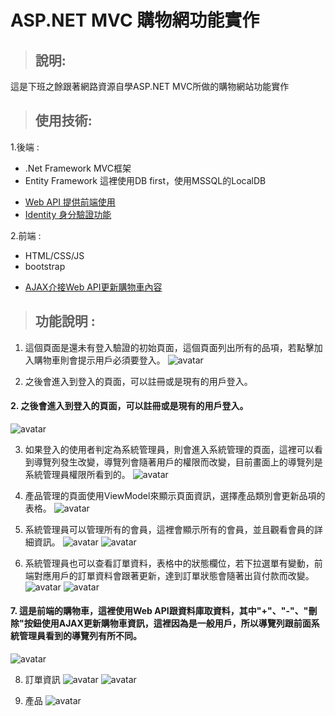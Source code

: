 ASP.NET MVC 購物網功能實作
=======================
> ## 說明:
這是下班之餘跟著網路資源自學ASP.NET MVC所做的購物網站功能實作

> ## 使用技術:
1.後端 :
* .Net Framework MVC框架
* Entity Framework 這裡使用DB first，使用MSSQL的LocalDB
- [Web API 提供前端使用](#7)
- [Identity 身分驗證功能](#2)

2.前端 :
* HTML/CSS/JS
* bootstrap
- [AJAX介接Web API更新購物車內容](#7)

> ## 功能說明 :
1. 這個頁面是還未有登入驗證的初始頁面，這個頁面列出所有的品項，若點擊加入購物車則會提示用戶必須要登入。
![avatar](https://i.imgur.com/TebqcSP.png)

2. 之後會進入到登入的頁面，可以註冊或是現有的用戶登入。
<h4 id="7">2. 之後會進入到登入的頁面，可以註冊或是現有的用戶登入。</h4>

![avatar](https://i.imgur.com/FLHFJhZ.png)

3. 如果登入的使用者判定為系統管理員，則會進入系統管理的頁面，這裡可以看到導覽列發生改變，導覽列會隨著用戶的權限而改變，目前畫面上的導覽列是系統管理員權限所看到的。
![avatar](https://i.imgur.com/3bMUt3U.png)

4. 產品管理的頁面使用ViewModel來顯示頁面資訊，選擇產品類別會更新品項的表格。
![avatar](https://i.imgur.com/2PslxWY.png)

5. 系統管理員可以管理所有的會員，這裡會顯示所有的會員，並且觀看會員的詳細資訊。
![avatar](https://i.imgur.com/qOzX51g.png)
![avatar](https://i.imgur.com/X23ZIc2.png)

6. 系統管理員也可以查看訂單資料，表格中的狀態欄位，若下拉選單有變動，前端對應用戶的訂單資料會跟著更新，達到訂單狀態會隨著出貨付款而改變。
![avatar](https://i.imgur.com/ZRGxjPP.png)
![avatar](https://i.imgur.com/FxmoZk6.png)

<h4 id="7">7. 這是前端的購物車，這裡使用Web API跟資料庫取資料，其中"+"、"-"、"刪除"按鈕使用AJAX更新購物車資訊，這裡因為是一般用戶，所以導覽列跟前面系統管理員看到的導覽列有所不同。</h4>

![avatar](https://i.imgur.com/tny3d2P.png)

8. 訂單資訊
![avatar](https://i.imgur.com/ZyBihsW.png)
![avatar](https://i.imgur.com/3LMEO0h.png)

9. 產品
![avatar](https://i.imgur.com/qhyvxR3.png)


